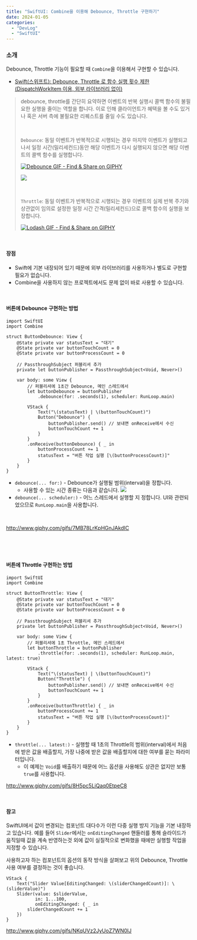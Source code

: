 ```yaml
---
title: "SwiftUI: Combine을 이용해 Debounce, Throttle 구현하기"
date: 2024-01-05
categories: 
  - "DevLog"
  - "SwiftUI"
---
```


### **소개**

Debounce, Throttle 기능이 필요할 때 `Combine`을 이용해서 구현할 수 있습니다.

- [Swift(스위프트): Debounce, Throttle 로 함수 실행 횟수 제한 (DispatchWorkItem 이용, 외부 라이브러리 없이)](http://yoonbumtae.com/?p=5121)

> debounce, throttle를 간단히 요약하면 이벤트의 반복 실행시 콜백 함수의 불필요한 실행을 줄이는 역할을 합니다. 이로 인해 클라이언트가 혜택을 볼 수도 있거나 혹은 서버 측에 불필요한 리퀘스트를 줄일 수도 있습니다.
> 
>  
> 
> `Debounce`: 동일 이벤트가 반복적으로 시행되는 경우 마지막 이벤트가 실행되고 나서 일정 시간(밀리세컨드)동안 해당 이벤트가 다시 실행되지 않으면 해당 이벤트의 콜백 함수를 실행합니다.
> 
> [![Debounce GIF - Find & Share on GIPHY](https://media.giphy.com/media/jtuiikPQqz40umE8Yh/giphy.gif)](https://gph.is/g/4g1NLj5)
> 
> ![](https://media.giphy.com/media/mDBN0Oc9Eh2jdK3HoH/giphy.gif)
> 
>  
> 
> `Throttle`: 동일 이벤트가 반복적으로 시행되는 경우 이벤트의 실제 반복 주기와 상관없이 임의로 설정한 일정 시간 간격(밀리세컨드)으로 콜백 함수의 실행을 보장합니다.
> 
> [![Lodash GIF - Find & Share on GIPHY](https://media.giphy.com/media/ejxrdvUSKJNtJmXl2G/giphy.gif)](https://gph.is/g/Zn6vO9P)

 

#### **장점**

- Swift에 기본 내장되어 있기 때문에 외부 라이브러리를 사용하거나 별도로 구현할 필요가 없습니다.
- Combine을 사용하지 않는 프로젝트에서도 문제 없이 바로 사용할 수 있습니다.

 

#### **버튼에 Debounce 구현하는 방법**

```
import SwiftUI
import Combine

struct ButtonDebounce: View {
    @State private var statusText = "대기"
    @State private var buttonTouchCount = 0
    @State private var buttonProcessCount = 0
    
    // PassthroughSubject 퍼블리셔 추가
    private let buttonPublisher = PassthroughSubject<Void, Never>()
    
    var body: some View {
        // 퍼블리셔에 1초간 Debounce, 메인 스레드에서
        let buttonDebounce = buttonPublisher
            .debounce(for: .seconds(1), scheduler: RunLoop.main)
        
        VStack {
            Text("\(statusText) | \(buttonTouchCount)")
            Button("Debounce") {
                buttonPublisher.send() // 보내면 onReceive에서 수신
                buttonTouchCount += 1
            }
        }
        .onReceive(buttonDebounce) { _ in
            buttonProcessCount += 1
            statusText = "버튼 작업 실행 [\(buttonProcessCount)]"
        }
    }
}

```

- `debounce(... for:)` - Debounce가 실행될 범위(interval)을 정합니다.
    - 사용할 수 있는 시간 종류는 다음과 같습니다.  ![](/assets/img/wp-content/uploads/2024/01/스크린샷-2024-01-05-오후-10.20.02-복사본.jpg)
- `debounce(... scheduler:)` - 어느 스레드에서 실행할 지 정합니다. UI와 관련되었으므로 `RunLoop.main`을 사용합니다.

 

http://www.giphy.com/gifs/7MB78LrKpHGnJAkdIC

 

 

#### **버튼에 Throttle 구현하는 방법**

```
import SwiftUI
import Combine

struct ButtonThrottle: View {
    @State private var statusText = "대기"
    @State private var buttonTouchCount = 0
    @State private var buttonProcessCount = 0
    
    // PassthroughSubject 퍼블리셔 추가
    private let buttonPublisher = PassthroughSubject<Void, Never>()
    
    var body: some View {
        // 퍼블리셔에 1초 Throttle, 메인 스레드에서
        let buttonThrottle = buttonPublisher
            .throttle(for: .seconds(1), scheduler: RunLoop.main, latest: true)
        
        VStack {
            Text("\(statusText) | \(buttonTouchCount)")
            Button("Throttle") {
                buttonPublisher.send() // 보내면 onReceive에서 수신
                buttonTouchCount += 1
            }
        }
        .onReceive(buttonThrottle) { _ in
            buttonProcessCount += 1
            statusText = "버튼 작업 실행 [\(buttonProcessCount)]"
        }
    }
}
```

- `throttle(... latest:)` - 실행할 때 1초의 Throttle의 범위(interval)에서 처음에 받은 값을 배출할지, 가장 나중에 받은 값을 배출할지에 대한 여부를 묻는 파라미터입니다.
    - 이 예제는 `Void`를 배출하기 때문에 어느 옵션을 사용해도 상관은 없지만 보통 `true`를 사용합니다.

http://www.giphy.com/gifs/8H5pc5LiQaq0EtpeC8

 

#### **참고**

SwiftUI에서 값이 변경되는 컴포넌트 대다수가 이런 다중 실행 방지 기능을 기본 내장하고 있습니다. 예를 들어 `Slider`에서는 `onEditingChanged` 핸들러를 통해 슬라이드가 움직일때 값을 계속 반영하는것 외에 값이 실질적으로 변화했을 때에만 실행할 작업을 지정할 수 있습니다.

사용하고자 하는 컴포넌트의 옵션의 동작 방식을 살펴보고 위의 Debounce, Throttle 사용 여부를 결정하는 것이 좋습니다.

```
VStack {
    Text("Slider Value[EditingChanged: \(sliderChangedCount)]: \(sliderValue)")
    Slider(value: $sliderValue,
           in: 1...100,
           onEditingChanged: { _ in
        sliderChangedCount += 1
    })
}
```

http://www.giphy.com/gifs/NKqUVz2JyUoZ7WN0IJ
